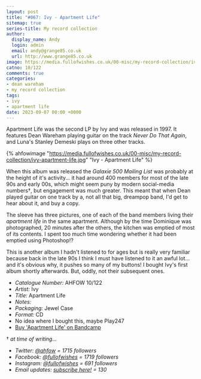 ```yaml
---
layout: post
title: "#067: Ivy - Apartment Life"
sitemap: true
series-title: My record collection
author:
  display_name: Andy
  login: admin
  email: andy@grange85.co.uk
  url: http://www.grange85.co.uk
image: https://media.fullofwishes.co.uk/00-misc/my-record-collection/ivy-apartment-life.jpg
catno: 10/122
comments: true
categories:
- dean wareham
- my record collection
tags:
- ivy
- apartment life
date: 2023-09-07 00:00 +0000
---
```

Apartment Life was the second LP by Ivy and was released in 1997. It features Dean Wareham playing guitar on the track _Never Do That Again_, and Luna's Stanley Demeski plays on three other tracks.

{% ahfowimage "https://media.fullofwishes.co.uk/00-misc/my-record-collection/ivy-apartment-life.jpg" "Ivy - Apartment Life" %}

When this album was released the _Galaxie 500 Mailing List_ was probably at the height of it's activity... it had around 400 members for most of the late 90s and early 00s, which might seem puny by modern social-media numbers&dagger;, but engagement was much greater. This meant that when Dean played guitar on one track by a, not all that big, dreampop band, I'd get to hear about it, and buy a copy.

<!--more-->

The sleeve has three pictures, one of each of the band members living their _apartment life_ in the same apartment. Although by the time Dominique was photographed, 20 minutes after the others, the kitchen was emptied of most of its contents. I spent too much time wondering whether it had been emptied using Photoshop!?

This is another album I hadn't listened to for ages but is really very familiar because back in the late 90s I think I must have listened to it an awful lot... and it's obvious why, it pushes so many of my buttons! I bought Ivy's first album shortly afterwards. But, oddly, not their subsequent ones.

 - *Catalogue Number:* AHFOW 10/122
 - *Artist:* Ivy
 - *Title:* Apartment Life
 - *Notes:* 
 - *Packaging:* Jewel Case
 - *Format:* CD
 - No idea where I bought this, maybe Play247
 - [Buy 'Apartment Life' on Bandcamp](https://ivy-band.bandcamp.com/album/apartment-life-25th-anniversary-edition)

 &dagger; _at time of writing..._
  - _Twitter: [@ahfow](https://twitter.com/ahfow/) = 1715 followers_
  - _Facebook: [@fullofwishes](https://www.facebook.com/fullofwishes/) = 1719 followers_
  - _Instagram: [@fullofwishes](https://instagram.com/fullofwishes/) = 691 followers_
  - _Email updates: [subscribe here!](http://eepurl.com/hvmzyH) = 130_
